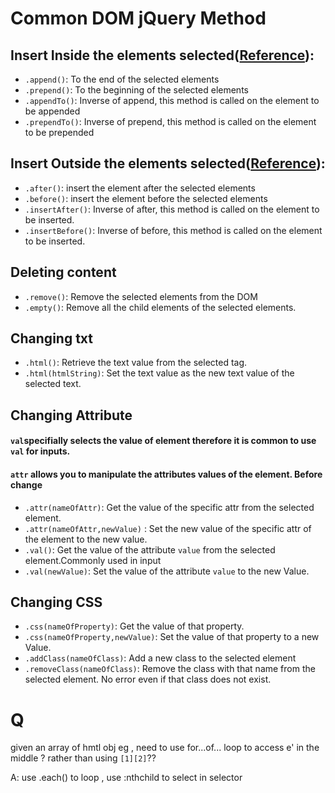 # Common DOM jQuery Method

## Insert Inside the elements selected([Reference](https://api.jquery.com/category/manipulation/dom-insertion-inside/)):

- `.append()`: To the end of the selected elements
- `.prepend()`: To the beginning of the selected elements
- `.appendTo()`: Inverse of append, this method is called on the element to be appended
- `.prependTo()`: Inverse of prepend, this method is called on the element to be prepended

## Insert Outside the elements selected([Reference](https://api.jquery.com/category/manipulation/dom-insertion-outside/)):

- `.after()`: insert the element after the selected elements
- `.before()`: insert the element before the selected elements
- `.insertAfter()`: Inverse of after, this method is called on the element to be inserted.
- `.insertBefore()`: Inverse of before, this method is called on the element to be inserted.

## Deleting content

- `.remove()`: Remove the selected elements from the DOM
- `.empty()`: Remove all the child elements of the selected elements.

## Changing txt

- `.html()`: Retrieve the text value from the selected tag.
- `.html(htmlString)`: Set the text value as the new text value of the selected text.

## Changing Attribute

#### `val`specifially selects the value of element therefore it is common to use `val` for inputs. 

#### `attr` allows you to manipulate the attributes values of the element. Before change

- `.attr(nameOfAttr)`: Get the value of the specific attr from the selected element.
- `.attr(nameOfAttr,newValue)` : Set the new value of the specific attr of the element to the new value.
- `.val()`: Get the value of the attribute `value` from the selected element.Commonly used in input
- `.val(newValue)`: Set the value of the attribute `value` to the new Value.

## Changing CSS

- `.css(nameOfProperty)`: Get the value of that property.
- `.css(nameOfProperty,newValue)`: Set the value of that property to a new Value.
- `.addClass(nameOfClass)`: Add a new class to the selected element
- `.removeClass(nameOfClass)`: Remove the class with that name from the selected element. No error even if that class does not exist.





# Q

given an array of hmtl obj eg <td> , need to use for...of... loop to access e' in the middle ? rather than using `[1][2]`??

A: use .each() to loop , use :nthchild to select in selector